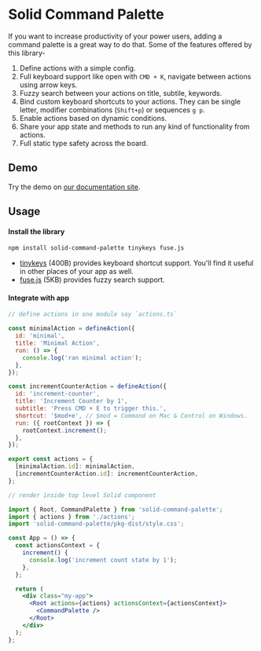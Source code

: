 # Solid Command Palette

If you want to increase productivity of your power users, adding a command palette is a great way to do that. Some of the features offered by this library-

1. Define actions with a simple config.
1. Full keyboard support like open with `CMD + K`, navigate between actions using arrow keys.
1. Fuzzy search between your actions on title, subtile, keywords.
1. Bind custom keyboard shortcuts to your actions. They can be single letter, modifier combinations (`Shift+p`) or sequences `g p`.
1. Enable actions based on dynamic conditions.
1. Share your app state and methods to run any kind of functionality from actions.
1. Full static type safety across the board.

## Demo

Try the demo on [our documentation site](https://solid-command-palette.vercel.app/demo).

## Usage

#### Install the library

```sh
npm install solid-command-palette tinykeys fuse.js
```

- [tinykeys](https://github.com/jamiebuilds/tinykeys) (400B) provides keyboard shortcut support. You'll find it useful in other places of your app as well.
- [fuse.js](https://github.com/krisk/fuse) (5KB) provides fuzzy search support.

#### Integrate with app

```jsx
// define actions in one module say `actions.ts`

const minimalAction = defineAction({
  id: 'minimal',
  title: 'Minimal Action',
  run: () => {
    console.log('ran minimal action');
  },
});

const incrementCounterAction = defineAction({
  id: 'increment-counter',
  title: 'Increment Counter by 1',
  subtitle: 'Press CMD + E to trigger this.',
  shortcut: '$mod+e', // $mod = Command on Mac & Control on Windows.
  run: ({ rootContext }) => {
    rootContext.increment();
  },
});

export const actions = {
  [minimalAction.id]: minimalAction,
  [incrementCounterAction.id]: incrementCounterAction,
};
```

```jsx
// render inside top level Solid component

import { Root, CommandPalette } from 'solid-command-palette';
import { actions } from './actions';
import 'solid-command-palette/pkg-dist/style.css';

const App = () => {
  const actionsContext = {
    increment() {
      console.log('increment count state by 1');
    },
  };

  return (
    <div class="my-app">
      <Root actions={actions} actionsContext={actionsContext}>
        <CommandPalette />
      </Root>
    </div>
  );
};
```

